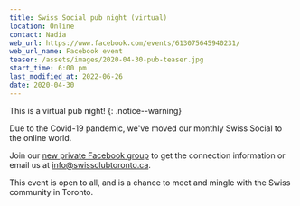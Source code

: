 ```yaml
---
title: Swiss Social pub night (virtual)
location: Online
contact: Nadia
web_url: https://www.facebook.com/events/613075645940231/
web_url_name: Facebook event
teaser: /assets/images/2020-04-30-pub-teaser.jpg
start_time: 6:00 pm
last_modified_at: 2022-06-26
date: 2020-04-30
---
```


This is a virtual pub night!
{: .notice--warning}

Due to the Covid-19 pandemic, we've moved our monthly Swiss Social to the
online world.

Join our [new private Facebook group][fb] to get the connection information or
email us at <info@swissclubtoronto.ca>.

This event is open to all, and is a chance to meet and mingle with the Swiss
community in Toronto.

[fb]: <https://www.facebook.com/groups/658388251676286/>
